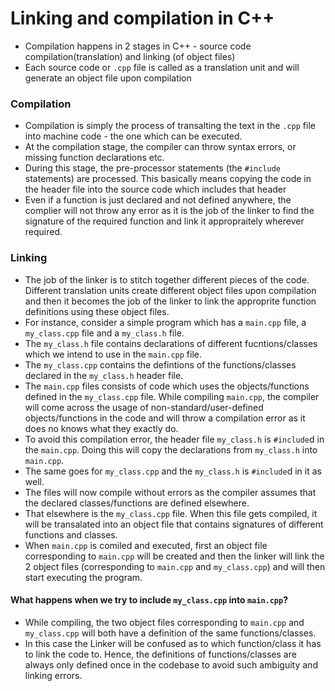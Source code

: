 # Linking and compilation in C++

* Compilation happens in 2 stages in C++ - source code compilation(translation) and linking (of object files)
* Each source code or `.cpp` file is called as a translation unit and will generate an object file upon compilation

### Compilation
* Compilation is simply the process of transalting the text in the `.cpp` file into machine code - the one which can be executed.
* At the compilation stage, the compiler can throw syntax errors, or missing function declarations etc.
* During this stage, the pre-processor statements (the `#include` statements) are processed. This basically means copying the code in the header file into the
source code which includes that header
* Even if a function is just declared and not defined anywhere, the complier will not throw any error as it is the job of the linker to find the signature of the required 
function and link it appropraitely wherever required.

### Linking
* The job of the linker is to stitch together different pieces of the code. Different translation units create different object files upon compilation and then it
becomes the job of the linker to link the approprite function definitions using these object files.
* For instance, consider a simple program which has a `main.cpp` file, a `my_class.cpp` file and a `my_class.h` file.
* The `my_class.h` file contains declarations of different fucntions/classes which we intend to use in the `main.cpp` file.
* The `my_class.cpp` contains the defintions of the functions/classes declared in the `my_class.h` header file. 
* The `main.cpp` files consists of code which uses the objects/functions defined in the `my_class.cpp` file. While compiling `main.cpp`, the compiler will come across
the usage of non-standard/user-defined objects/functions in the code and will throw a compilation error as it does no knows what they exactly do.
* To avoid this compilation error, the header file `my_class.h` is `#include`d in the `main.cpp`. Doing this will copy the declarations from `my_class.h` into `main.cpp`. 
* The same goes for `my_class.cpp` and the `my_class.h` is `#include`d in it as well.
* The files will now compile without errors as the compiler assumes that the declared classes/functions are defined elsewhere.
* That elsewhere is the `my_class.cpp` file. When this file gets compiled, it will be transalated into an object file that contains signatures of different functions and classes.
* When `main.cpp` is comiled and executed, first an object file corresponding to `main.cpp` will be created and then the linker will link the 2 object 
files (corresponding to `main.cpp` and `my_class.cpp`) and will then start executing the program.

#### What happens when we try to include `my_class.cpp` into `main.cpp`?
* While compiling, the two object files corresponding to `main.cpp` and `my_class.cpp` will both have a definition of the same functions/classes.
* In this case the Linker will be confused as to which function/class it has to link the code to. Hence, the definitions of functions/classes are always only defined once in
the codebase to avoid such ambiguity and linking errors.
